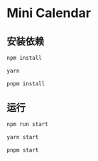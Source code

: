 # Mini Calendar

## 安装依赖

```bash
npm install
```

```bash
yarn
```

```bash
pnpm install
```

##  运行

```bash
npm run start
```

```bash
yarn start
```


```bash
pnpm start
```
